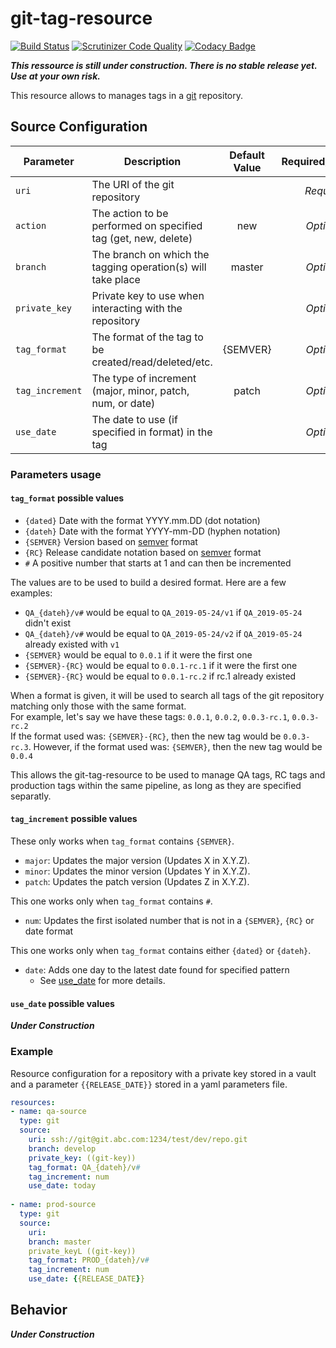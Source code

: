 # git-tag-resource

[![Build Status](https://travis-ci.com/TurnsCoffeeIntoScripts/git-tag-resource.svg?branch=master)](https://travis-ci.com/TurnsCoffeeIntoScripts/git-tag-resource)
[![Scrutinizer Code Quality](https://scrutinizer-ci.com/g/TurnsCoffeeIntoScripts/git-tag-resource/badges/quality-score.png?b=master)](https://scrutinizer-ci.com/g/TurnsCoffeeIntoScripts/git-tag-resource/?branch=master)
[![Codacy Badge](https://api.codacy.com/project/badge/Grade/81ac66b8dafb4c4180fed17a8599db03)](https://www.codacy.com/app/TurnsCoffeeIntoScripts/git-tag-resource?utm_source=github.com&amp;utm_medium=referral&amp;utm_content=TurnsCoffeeIntoScripts/git-tag-resource&amp;utm_campaign=Badge_Grade)

***This ressource is still under construction. There is no stable release yet. Use at your own risk.***

This resource allows to manages tags in a [git](http://git-scm.com/) repository.

## Source Configuration

| Parameter       | Description                                                       | Default Value | Required/Optional |
|-----------------|-------------------------------------------------------------------|:-------------:|:-----------------:|
| `uri`           | The URI of the git repository                                     |               |     *Required*    |
| `action`        | The action to be performed on specified tag (get, new, delete)    |      new      |     *Optional*    |                                     
| `branch`        | The branch on which the tagging operation(s) will take place      |     master    |     *Optional*    |
| `private_key`   | Private key to use when interacting with the repository           |               |     *Optional*    |
| `tag_format`    | The format of the tag to be created/read/deleted/etc.             |    {SEMVER}   |     *Optional*    |
| `tag_increment` | The type of increment (major, minor, patch, num, or date)         |     patch     |     *Optional*    |
| `use_date`      | The date to use (if specified in format) in the tag               |               |     *Optional*    |

### Parameters usage

#### `tag_format` possible values
* `{dated}` Date with the format YYYY.mm.DD (dot notation)
* `{dateh}` Date with the format YYYY-mm-DD (hyphen notation)
* `{SEMVER}` Version based on [semver](https://semver.org/) format
* `{RC}` Release candidate notation based on [semver](https://semver.org/spec/v2.0.0-rc.1.html) format
* `#` A positive number that starts at 1 and can then be incremented

The values are to be used to build a desired format. Here are a few examples:  
* `QA_{dateh}/v#` would be equal to `QA_2019-05-24/v1` if `QA_2019-05-24` didn't exist
* `QA_{dateh}/v#` would be equal to `QA_2019-05-24/v2` if `QA_2019-05-24` already existed with `v1`
* `{SEMVER}` would be equal to `0.0.1` if it were the first one
* `{SEMVER}-{RC}` would be equal to `0.0.1-rc.1` if it were the first one
* `{SEMVER}-{RC}` would be equal to `0.0.1-rc.2` if rc.1 already existed

When a format is given, it will be used to search all tags of the git repository matching only those with the same format.  
For example, let's say we have these tags: `0.0.1`, `0.0.2`, `0.0.3-rc.1`, `0.0.3-rc.2`  
If the format used was: `{SEMVER}-{RC}`, then the new tag would be `0.0.3-rc.3`. However, if the format used was: `{SEMVER}`, then the new tag would be `0.0.4`  
  
This allows the git-tag-resource to be used to manage QA tags, RC tags and production tags within the same pipeline, as long as they are specified separatly. 

#### `tag_increment` possible values
These only works when `tag_format` contains `{SEMVER}`.
* `major`: Updates the major version (Updates X in X.Y.Z).
* `minor`: Updates the minor version (Updates Y in X.Y.Z).
* `patch`: Updates the patch version (Updates Z in X.Y.Z).

This one works only when `tag_format` contains `#`.
* `num`: Updates the first isolated number that is not in a `{SEMVER}`, `{RC}` or date format

This one works only when `tag_format` contains either `{dated}` or `{dateh}`.
* `date`: Adds one day to the latest date found for specified pattern
    * See [use_date](#use_date-possible-values) for more details.
    
#### `use_date` possible values
***Under Construction***

### Example
Resource configuration for a repository with a private key stored in a vault and a parameter `{{RELEASE_DATE}}` stored in a yaml parameters file.
``` yaml
resources:
- name: qa-source
  type: git
  source:
    uri: ssh://git@git.abc.com:1234/test/dev/repo.git
    branch: develop
    private_key: ((git-key))
    tag_format: QA_{dateh}/v#
    tag_increment: num
    use_date: today
    
- name: prod-source
  type: git
  source:
    uri:
    branch: master
    private_keyL ((git-key))
    tag_format: PROD_{dateh}/v#
    tag_increment: num
    use_date: {{RELEASE_DATE}}
```

## Behavior
***Under Construction***